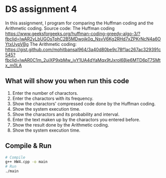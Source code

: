 # DS assignment 4

In this assignment, I program for comparing the Huffman coding and the Arithmetic coding. 
Source code:
The Huffman coding 
https://www.geeksforgeeks.org/huffman-coding-greedy-algo-3/?fbclid=IwAR2yLbUGOsTphC2B5MDwojk0q_NsvV6Kg2RHd7xZPKrNcN4a6OYtxUypVBg
The Arithmetic coding:
https://gist.github.com/mohitbansal964/3a40d80be9c78f1ac267ac329391c545?fbclid=IwAR0C1m_2uiXP9xbMw_ivY1UA4dYaMqx9tJxrol6Bje6MTD6pT7SMtx_m0LA
## What will show you when run this code
1. Enter the number of charactors.
2. Enter the charactors with its frequency.
3. Show the charactors' compressed code done by the Huffman coding.
4. Show the system execution time.
4. Show the charactors and its probability and interval.
5. Enter the text maken up by the charactors you entered before.
6. Show the result done by the Arithmetic coding.
7. Show the system execution time.
## Compile & Run
```sh
# Compile
g++ HW4.cpp -o main
# Run
./main
```
